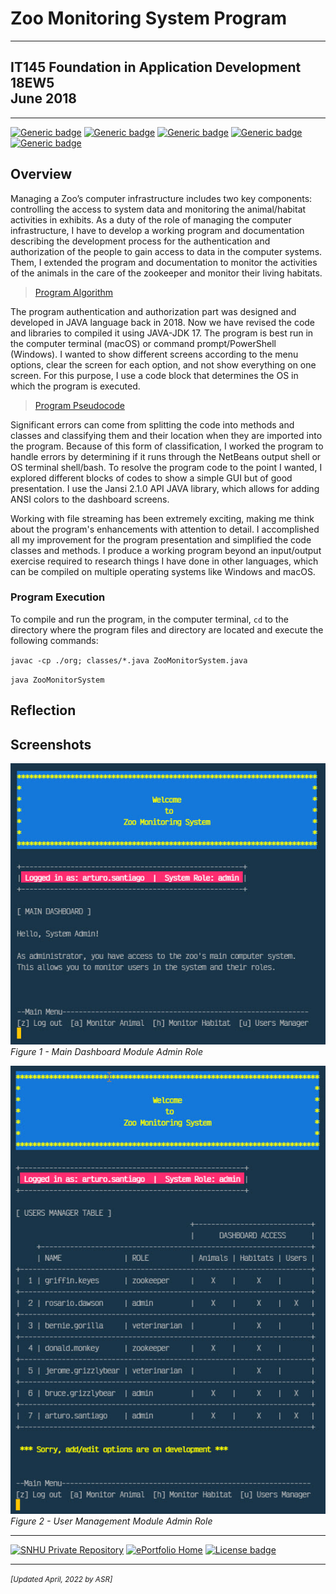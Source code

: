 # Zoo Monitoring System Program

---

## IT145 Foundation in Application Development 18EW5<br/>June 2018

---

[![Generic badge](https://img.shields.io/badge/language-JAVA_17-blue.svg)](https://www.java.com) [![Generic badge](https://img.shields.io/badge/library-JANI--2.1.0-cyan.svg)](http://fusesource.github.io/jansi) [![Generic badge](https://img.shields.io/badge/ide-NetBeans-purple.svg)](https://netbeans.apache.org) [![Generic badge](https://img.shields.io/badge/terminal-Bash_or_Powershell-brown.svg)](https://netbeans.apache.org/) [![Generic badge](https://img.shields.io/badge/license-MIT-red.svg)](LICENSE)

## Overview

Managing a Zoo’s computer infrastructure includes two key components: controlling the access to system data and monitoring the animal/habitat activities in exhibits. As a duty of the role of managing the computer infrastructure, I have to develop a working program and documentation describing the development process for the authentication and authorization of the people to gain access to data in the computer systems. Them, I extended the program and documentation to monitor the activities of the animals in the care of the zookeeper and monitor their living habitats.

> [Program Algorithm](IT145-M7-1_Algorithm.pdf "Program Algorithm")

The program authentication and authorization part was designed and developed in JAVA language back in 2018. Now we have revised the code and libraries to compiled it using JAVA-JDK 17. The program is best run in the computer terminal (macOS) or command prompt/PowerShell (Windows). I wanted to show different screens according to the menu options, clear the screen for each option, and not show everything on one screen. For this purpose, I use a code block that determines the OS in which the program is executed.

> [Program Pseudocode](IT145-M7-1_Pseudocode.pdf "Program Pseudocode")

Significant errors can come from splitting the code into methods and classes and classifying them and their location when they are imported into the program. Because of this form of classification, I worked the program to handle errors by determining if it runs through the NetBeans output shell or OS terminal shell/bash. To resolve the program code to the point I wanted, I explored different blocks of codes to show a simple GUI but of good presentation. I use the Jansi 2.1.0 API JAVA library, which allows for adding ANSI colors to the dashboard screens.

Working with file streaming has been extremely exciting, making me think about the program's enhancements with attention to detail. I accomplished all my improvement for the program presentation and simplified the code classes and methods. I produce a working program beyond an input/output exercise required to research things I have done in other languages, which can be compiled on multiple operating systems like Windows and macOS.

### Program Execution

To compile and run the program, in the computer terminal, `cd` to the directory where the program files and directory are located and execute the following commands:

`javac -cp ./org; classes/*.java ZooMonitorSystem.java`

`java ZooMonitorSystem`

## Reflection



## Screenshots

![Main Dashboard - Zoo Monitor System](img/MainDashboard.jpg)<br/>_Figure 1 - Main Dashboard Module Admin Role_

![User Management - Zoo Monitor System](img/UserManagement.jpg)<br/>_Figure 2 - User Management Module Admin Role_

---

[![SNHU Private Repository](https://img.shields.io/badge/repo-SNHU-blueviolet.svg?style=for-the-badge&logo=github)](https://github.com/arsari/ePortfolio "Back to SNHU Private Repo") [![ePortfolio Home](https://img.shields.io/badge/Home-ePortfolio-blue.svg?style=for-the-badge&logo=homeassistant)](https://arsari.github.io/ePortfolio "Back to ePortfolio Home") [![License badge](https://img.shields.io/badge/license-MIT-green.svg?style=for-the-badge&logo=github)](LICENSE "GitHub MIT License")

---

<small>_[Updated April, 2022 by ASR]_</small>
